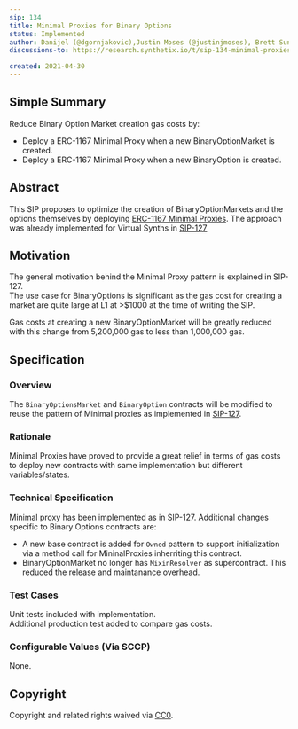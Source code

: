 ```yaml
---
sip: 134
title: Minimal Proxies for Binary Options
status: Implemented
author: Danijel (@dgornjakovic),Justin Moses (@justinjmoses), Brett Sun (@sohkai), Anton Jurisevic (@zyzek)
discussions-to: https://research.synthetix.io/t/sip-134-minimal-proxies-for-bos/386

created: 2021-04-30
---
```


## Simple Summary

Reduce Binary Option Market creation gas costs by:  
- Deploy a ERC-1167 Minimal Proxy when a new BinaryOptionMarket is created.  
- Deploy a ERC-1167 Minimal Proxy when a new BinaryOption is created.  

## Abstract

This SIP proposes to optimize the creation of BinaryOptionMarkets and the options themselves by deploying [ERC-1167 Minimal Proxies](https://eips.ethereum.org/EIPS/eip-1167).
The approach was already implemented for Virtual Synths in [SIP-127](https://sips.synthetix.io/sips/sip-127)

## Motivation

The general motivation behind the Minimal Proxy pattern is explained in SIP-127.  
The use case for BinaryOptions is significant as the gas cost for creating a market are quite large at L1 at >$1000 at the time of writing the SIP.  

Gas costs at creating a new BinaryOptionMarket will be greatly reduced with this change from 5,200,000 gas to less than 1,000,000 gas.    
## Specification

### Overview

The `BinaryOptionsMarket` and `BinaryOption` contracts will be modified to reuse the pattern of Minimal proxies as implemented in  [SIP-127](https://sips.synthetix.io/sips/sip-127).   

### Rationale

Minimal Proxies have proved to provide a great relief in terms of gas costs to deploy new contracts with same implementation but different variables/states.  

### Technical Specification

Minimal proxy has been implemented as in SIP-127. Additional changes specific to Binary Options contracts are:  
- A new base contract is added for `Owned` pattern to support initialization via a method call for MininalProxies inherriting this contract.
- BinaryOptionMarket no longer has `MixinResolver` as supercontract. This reduced the release and maintanance overhead.

### Test Cases

Unit tests included with implementation.  
Additional production test added to compare gas costs.

### Configurable Values (Via SCCP)

None.

## Copyright

Copyright and related rights waived via [CC0](https://creativecommons.org/publicdomain/zero/1.0/).
